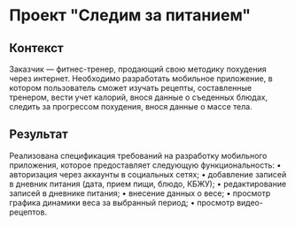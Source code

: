 # Проект "Следим за питанием"

## Контекст

Заказчик — фитнес-тренер, продающий свою методику похудения через интернет. Необходимо разработать мобильное приложение, в котором пользователь сможет изучать рецепты, составленные тренером, вести учет калорий, внося данные о съеденных блюдах, следить за прогрессом похудения, внося данные о массе тела.

## Результат

Реализована спецификация требований на разработку мобильного приложения, которое предоставляет следующую функциональность:
    • авторизация через аккаунты в социальных сетях;
    • добавление записей в дневник питания (дата, прием пищи, блюдо, КБЖУ);
    • редактирование записей в дневнике питания;
    • внесение данных о весе;
    • просмотр графика динамики веса за выбранный период;
    • просмотр видео-рецептов.
